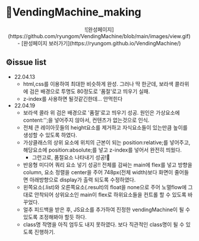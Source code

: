 # 🥤VendingMachine_making
<center>![완성페이지](https://github.com/ryungom/VendingMachine/blob/main/images/view.gif)</center>
<center> - [완성페이지 보러가기](https://ryungom.github.io/VendingMachine/)</center>

## ⚙️issue list
- 22.04.13
  - html,css를 이용하여 최대한 비슷하게 완성. 그러나 딱 한군데, 보라색 콜라위에 검은 배경으로 투명도 80정도로 '품절'로고 띄우기 실패.
  - z-index를 사용하면 될것같긴한데... 안먹힌다
- 22.04.19
  - 보라색 콜라 위 검은 배경으로 '품절'로고 띄우기 성공. 원인은 가상요소에 content:'';을 넣어주지 않아서, 컨텐츠가 없는것으로 인식.
  - 전체 큰 레이아웃들의 height요소를 제거하고 자식요소들이 있는만큼 높이를 생성할 수 있도록 하였다.
  - 가상클래스의 상위 요소에 위치의 근본이 되는 position:relative;를 넣어주고, 해당요소에 position:absolute;를 넣고 z-index를 넣어서 완전히 띄웠다.
    - 그런고로, 품절요소 나타내기 성공!👏
  - 반응형 미디어 쿼리 요소 넣기 성공!! 전체를 감싸는 main에 flex를 넣고 방향을 column, 요소 정렬을 center을 주어 748px(전체 width)보다 화면이 줄어들면 아래방향으로 display가 출력 되도록 수정하였다.
  - 왼쪽요소(.list)와 오른쪽요소(.result)의 float을 none으로 주어 노멀flow에 그대로 안착되어 상위요소인 main이 flex로 하위요소들을 컨트롤 할 수 있도록 바꾸었다.
  - 얼추 피드백을 받은 후, JS요소를 추가하여 진정한 vendingMachine이 될 수 있도록 조정해봐야 할듯 하다.
  - class명 작명을 아직 엄두도 내지 못하였다. 보다 직관적인 class명이 될 수 있도록 진행하기.
